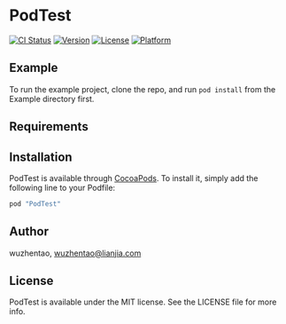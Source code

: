 # PodTest

[![CI Status](http://img.shields.io/travis/wuzhentao/PodTest.svg?style=flat)](https://travis-ci.org/wuzhentao/PodTest)
[![Version](https://img.shields.io/cocoapods/v/PodTest.svg?style=flat)](http://cocoapods.org/pods/PodTest)
[![License](https://img.shields.io/cocoapods/l/PodTest.svg?style=flat)](http://cocoapods.org/pods/PodTest)
[![Platform](https://img.shields.io/cocoapods/p/PodTest.svg?style=flat)](http://cocoapods.org/pods/PodTest)

## Example

To run the example project, clone the repo, and run `pod install` from the Example directory first.

## Requirements

## Installation

PodTest is available through [CocoaPods](http://cocoapods.org). To install
it, simply add the following line to your Podfile:

```ruby
pod "PodTest"
```

## Author

wuzhentao, wuzhentao@lianjia.com

## License

PodTest is available under the MIT license. See the LICENSE file for more info.

